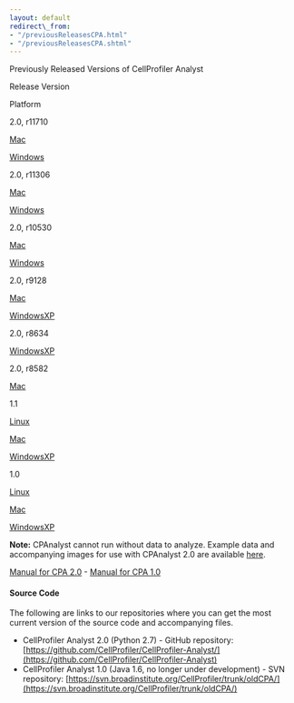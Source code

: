 ```yaml
---
layout: default
redirect\_from:
- "/previousReleasesCPA.html"
- "/previousReleasesCPA.shtml"
---
```


Previously Released Versions of CellProfiler Analyst

Release Version

Platform

2.0, r11710

[Mac](http://d1zymp9ayga15t.cloudfront.net/releases/11710/CPAnalyst_2.0_r11710.dmg)

[Windows](http://d1zymp9ayga15t.cloudfront.net/releases/11710/CPAnalyst_2.0_r11710_setup.exe)

2.0, r11306

[Mac](http://d1zymp9ayga15t.cloudfront.net/content/Distributions/11306/CPAnalyst_r11306.dmg)

[Windows](http://d1zymp9ayga15t.cloudfront.net/content/Distributions/11306/CPAnalyst_2.0_r11306_setup.exe)

2.0, r10530

[Mac](http://d1zymp9ayga15t.cloudfront.net/content/Distributions/10530/CPAnalyst_2.0_r10530_mac.dmg)

[Windows](http://d1zymp9ayga15t.cloudfront.net/content/Distributions/10530/CPAnalyst_2.0_r10530_win.exe)

2.0, r9128

[Mac](http://d1zymp9ayga15t.cloudfront.net/content/PreviousReleases/CPAnalyst_2.0_r9128_mac.dmg)

[WindowsXP](http://d1zymp9ayga15t.cloudfront.net/content/PreviousReleases/CPAnalyst_2.0_r9128_win.zip)

2.0, r8634

[WindowsXP](http://d1zymp9ayga15t.cloudfront.net/content/PreviousReleases/CPAnalyst_2.0_r8634_win.zip)

2.0, r8582

[Mac](http://d1zymp9ayga15t.cloudfront.net/content/PreviousReleases/CPAnalyst_2.0_r8582_mac.dmg)

1.1

[Linux](http://d1zymp9ayga15t.cloudfront.net/content/PreviousReleases/CPAnalyst.zip)

[Mac](http://d1zymp9ayga15t.cloudfront.net/content/PreviousReleases/CPAnalyst.zip)

[WindowsXP](http://d1zymp9ayga15t.cloudfront.net/content/PreviousReleases/CPAnalyst.zip)

1.0

[Linux](http://d1zymp9ayga15t.cloudfront.net/content/PreviousReleases/CPAnalystOLD.zip)

[Mac](http://d1zymp9ayga15t.cloudfront.net/content/PreviousReleases/CPAnalystOLD.zip)

[WindowsXP](http://d1zymp9ayga15t.cloudfront.net/content/PreviousReleases/CPAnalystOLD.zip)

**Note:** CPAnalyst cannot run without data to analyze.
 Example data and accompanying images for use with CPAnalyst 2.0 are available [here](/examples#cpa_examples).

[Manual for CPA 2.0](http://d1zymp9ayga15t.cloudfront.net/content/Documentation/cpa2_manual.pdf) - [Manual for CPA 1.0](http://d1zymp9ayga15t.cloudfront.net/content/Documentation/cpa1_manual.pdf)

#### Source Code

The following are links to our repositories where you can get the most current version of the source code and accompanying files.

-   CellProfiler Analyst 2.0 (Python 2.7) - GitHub repository: [https://github.com/CellProfiler/CellProfiler-Analyst/](https://github.com/CellProfiler/CellProfiler-Analyst)
-   CellProfiler Analyst 1.0 (Java 1.6, no longer under development) - SVN repository: [https://svn.broadinstitute.org/CellProfiler/trunk/oldCPA/](https://svn.broadinstitute.org/CellProfiler/trunk/oldCPA/)
